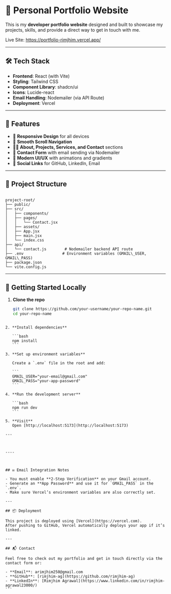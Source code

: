 
# 💼 Personal Portfolio Website

This is my **developer portfolio website** designed and built to showcase my projects, skills, and provide a direct way to get in touch with me.

Live Site: https://portfolio-rimjhim.vercel.app/

---

## 🛠 Tech Stack

- **Frontend**: React (with Vite)
- **Styling**: Tailwind CSS
- **Component Library**: shadcn/ui
- **Icons**: Lucide-react
- **Email Handling**: Nodemailer (via API Route)
- **Deployment**: Vercel

---

## 📌 Features

- 📱 **Responsive Design** for all devices
- 🧠 **Smooth Scroll Navigation**
- 🧑‍💼 **About, Projects, Services, and Contact** sections
- 📧 **Contact Form** with email sending via Nodemailer
- 🌙 **Modern UI/UX** with animations and gradients
- 🔗 **Social Links** for GitHub, LinkedIn, Email

---

## 📁 Project Structure

```

project-root/
├── public/
├── src/
│   ├── components/
│   ├── pages/
│   │   └── Contact.jsx
│   ├── assets/
│   ├── App.jsx
│   ├── main.jsx
│   └── index.css
├── api/
│   └── contact.js        # Nodemailer backend API route
├── .env                 # Environment variables (GMAIL\_USER, GMAIL\_PASS)
├── package.json
└── vite.config.js

````

---

## 🚀 Getting Started Locally

1. **Clone the repo**
   ```bash
   git clone https://github.com/your-username/your-repo-name.git
   cd your-repo-name
````

2. **Install dependencies**

   ```bash
   npm install
   ```

3. **Set up environment variables**

   Create a `.env` file in the root and add:

   ```
   GMAIL_USER="your-email@gmail.com"
   GMAIL_PASS="your-app-password"
   ```

4. **Run the development server**

   ```bash
   npm run dev
   ```

5. **Visit**
   Open [http://localhost:5173](http://localhost:5173)

---



----



## ✉️ Email Integration Notes

- You must enable **2-Step Verification** on your Gmail account.
- Generate an **App Password** and use it for `GMAIL_PASS` in the `.env`.
- Make sure Vercel’s environment variables are also correctly set.

---

## 📦 Deployment

This project is deployed using [Vercel](https://vercel.com).  
After pushing to GitHub, Vercel automatically deploys your app if it’s linked.

---

## 📬 Contact

Feel free to check out my portfolio and get in touch directly via the contact form or:

- **Email**: arimjhim250@gmail.com  
- **GitHub**: [rimjhim-ag](https://github.com/rimjhim-ag)  
- **LinkedIn**: [Rimjhim Agrawal](https://www.linkedin.com/in/rimjhim-agrawal23000/)
```

